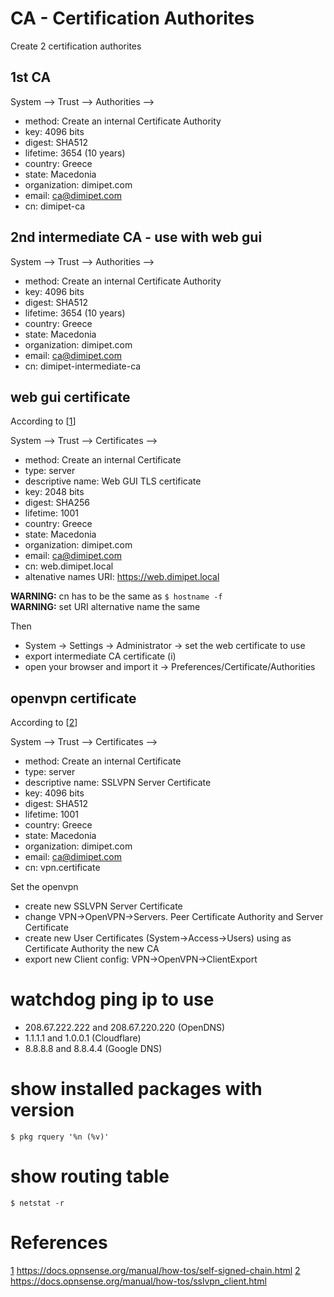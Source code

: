 # CA - Certification Authorites
Create 2 certification authorites

## 1st CA
System --> Trust --> Authorities -->  
- method: Create an internal Certificate Authority
- key: 4096 bits
- digest: SHA512
- lifetime: 3654 (10 years)
- country: Greece
- state: Macedonia
- organization: dimipet.com
- email: ca@dimipet.com
- cn: dimipet-ca

## 2nd intermediate CA - use with web gui
System --> Trust --> Authorities -->  
- method: Create an internal Certificate Authority
- key: 4096 bits
- digest: SHA512
- lifetime: 3654 (10 years)
- country: Greece
- state: Macedonia
- organization: dimipet.com
- email: ca@dimipet.com
- cn: dimipet-intermediate-ca

## web gui certificate
According to [[1]\]  
  
System --> Trust --> Certificates -->  

- method: Create an internal Certificate
- type: server
- descriptive name: Web GUI TLS certificate
- key: 2048 bits
- digest: SHA256
- lifetime: 1001
- country: Greece
- state: Macedonia
- organization: dimipet.com
- email: ca@dimipet.com
- cn: web.dimipet.local
- altenative names URI: https://web.dimipet.local

**WARNING:** cn has to be the same as `$ hostname -f`  
**WARNING:** set URI alternative name the same  

Then  
- System -> Settings -> Administrator -> set the web certificate to use 
- export intermediate CA certificate (i)
- open your browser and import it -> Preferences/Certificate/Authorities



## openvpn certificate
According to [[2]\]  
  
System --> Trust --> Certificates -->  

- method: Create an internal Certificate
- type: server
- descriptive name: SSLVPN Server Certificate
- key: 4096 bits
- digest: SHA512
- lifetime: 1001
- country: Greece
- state: Macedonia
- organization: dimipet.com
- email: ca@dimipet.com
- cn: vpn.certificate








Set the openvpn
- create new SSLVPN Server Certificate
- change VPN->OpenVPN->Servers. Peer Certificate Authority and Server Certificate
- create new User Certificates (System->Access->Users) using as Certificate Authority the new CA
- export new Client config: VPN->OpenVPN->ClientExport




# watchdog ping ip to use  
- 208.67.222.222 and 208.67.220.220 (OpenDNS)
- 1.1.1.1 and 1.0.0.1 (Cloudflare)
- 8.8.8.8 and 8.8.4.4 (Google DNS)

# show installed packages with version
```
$ pkg rquery '%n (%v)'
```

# show routing table
```
$ netstat -r
```

# References
[1]: https://docs.opnsense.org/manual/how-tos/self-signed-chain.html
[2]: https://docs.opnsense.org/manual/how-tos/sslvpn_client.html

[1] https://docs.opnsense.org/manual/how-tos/self-signed-chain.html
[2] https://docs.opnsense.org/manual/how-tos/sslvpn_client.html